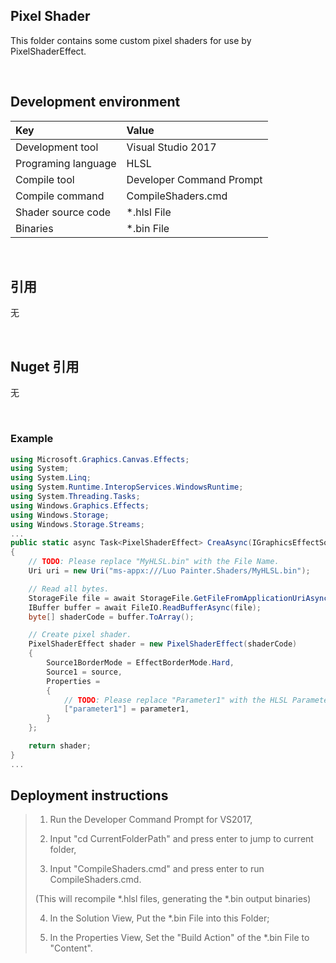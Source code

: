 ﻿## Pixel Shader 

This folder contains some custom pixel shaders for use by PixelShaderEffect.


<br/>

## Development environment

|Key|Value|
|:-|:-|
|Development tool|Visual Studio 2017|
|Programing language|HLSL|
|Compile tool|Developer Command Prompt|
|Compile command|CompileShaders.cmd|
|Shader source code|*.hlsl File|
|Binaries|*.bin File|


<br/>

## 引用

无


<br/>

## Nuget 引用

无


<br/>

### Example

```csharp
using Microsoft.Graphics.Canvas.Effects;
using System;
using System.Linq;
using System.Runtime.InteropServices.WindowsRuntime;
using System.Threading.Tasks;
using Windows.Graphics.Effects;
using Windows.Storage;
using Windows.Storage.Streams;
...
public static async Task<PixelShaderEffect> CreaAsync(IGraphicsEffectSource source, float parameter1)
{
    // TODO: Please replace "MyHLSL.bin" with the File Name.
    Uri uri = new Uri("ms-appx:///Luo Painter.Shaders/MyHLSL.bin");

    // Read all bytes.
    StorageFile file = await StorageFile.GetFileFromApplicationUriAsync(uri);
    IBuffer buffer = await FileIO.ReadBufferAsync(file);
    byte[] shaderCode = buffer.ToArray();

    // Create pixel shader.
    PixelShaderEffect shader = new PixelShaderEffect(shaderCode)
    {
        Source1BorderMode = EffectBorderMode.Hard,
        Source1 = source,
        Properties =
        {
            // TODO: Please replace "Parameter1" with the HLSL Parameter.
            ["parameter1"] = parameter1,
        }
    };

    return shader;
}
...
```

## Deployment instructions

> 1. Run the Developer Command Prompt for VS2017,
> 
> 2. Input "cd CurrentFolderPath" and press enter to jump to current folder,
> 
> 3. Input "CompileShaders.cmd" and press enter to run CompileShaders.cmd.
> 
> (This will recompile *.hlsl files, generating the *.bin output binaries)
>
> 4. In the Solution View, Put the *.bin File into this Folder;
>
> 5. In the Properties View, Set the "Build Action" of the *.bin File to "Content".